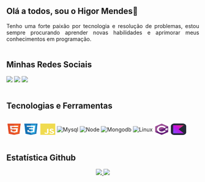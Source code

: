 ## Olá a todos, sou o Higor Mendes👋

<div align="justify">
  Tenho uma forte paixão por tecnologia e resolução de problemas,  estou sempre procurando aprender novas habilidades e aprimorar meus conhecimentos em programação.
 </div>
 <br>


## Minhas Redes Sociais
<div> 
  <a href="https://www.instagram.com/higor261" target="_blank"><img src="https://img.shields.io/badge/-Instagram-%23E4405F?style=for-the-badge&logo=instagram&logoColor=white" target="_blank"></a>
 	<a href = "mailto:higormendes.261@gmail.com"><img src="https://img.shields.io/badge/-Gmail-%23333?style=for-the-badge&logo=gmail&logoColor=white" target="_blank"></a>
  <a href="https://www.linkedin.com/in/higor-mendes-81b827144/" target="_blank"><img src="https://img.shields.io/badge/-LinkedIn-%230077B5?style=for-the-badge&logo=linkedin&logoColor=white" target="_blank"></a> 
</div>
  <br>

## Tecnologias e Ferramentas

  <div style="display: inline_block"><br>
      <img align="center" alt="HTML" height="30" width="40" src="https://raw.githubusercontent.com/devicons/devicon/master/icons/html5/html5-original.svg">
     <img align="center" alt="CSS" height="30" width="40" src="https://raw.githubusercontent.com/devicons/devicon/master/icons/css3/css3-original.svg">
  <img align="center" alt="Js" height="30" width="40" src="https://raw.githubusercontent.com/devicons/devicon/master/icons/javascript/javascript-plain.svg">
    <img align="center" alt="Mysql" height="30" width="40" src="https://cdn.jsdelivr.net/gh/devicons/devicon/icons/mysql/mysql-original.svg" >
    <img align="center" alt="Node" height="30" width="40" src="https://cdn.jsdelivr.net/gh/devicons/devicon/icons/nodejs/nodejs-original.svg">
    <img align="center" alt="Mongodb" height="30" width="40" src="https://cdn.jsdelivr.net/gh/devicons/devicon/icons/mongodb/mongodb-original.svg">
    <img align="center" alt="Linux" height="30" width="40" src="https://cdn.jsdelivr.net/gh/devicons/devicon/icons/linux/linux-original.svg">
    <img align="center" alt="Csharp" height="30" width="40" src="https://raw.githubusercontent.com/devicons/devicon/master/icons/csharp/csharp-original.svg">
   <img align="center" alt="Kotlin" height="30" width="40" src="https://raw.githubusercontent.com/tandpfun/skill-icons/main/icons/Kotlin-Dark.svg">
    <br><br>
 </div>

 ## Estatística Github

<div align="center">
  <a href="https://github.com/higormendes261">
  <img height="180em" src="https://github-readme-stats.vercel.app/api?username=higormendes261&show_icons=true&&locale=pt-br&theme=dracula&include_all_commits=true&count_private=true"/>
  <img height="180em" src="https://github-readme-stats.vercel.app/api/top-langs/?username=higormendes261&layout=compact&&locale=pt-br&langs_count=7&theme=dracula"/>
</div>
 
